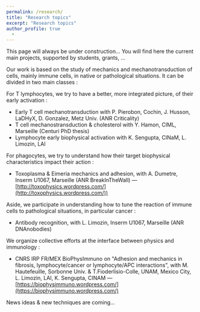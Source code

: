 ```yaml
---
permalink: /research/
title: "Research topics"
excerpt: "Research topics"
author_profile: true
  - 
---
```


This page will always be under construction… You will find here the current main projects, supported by students, grants, …

Our work is based on the study of mechanics and mechanotransduction of cells, mainly immune cells, in native or pathological situations. It can be divided in two main classes : 

For T lymphocytes, we try to have a better, more integrated picture, of their early activation :
  - Early T cell mechanotransduction with P. Pierobon, Cochin, J. Husson, LaDHyX, D. Gonzalez, Metz Univ. (ANR Criticality)
  - T cell mechanostransduction & cholesterol with Y. Hamon, CIML, Marseille (Centuri PhD thesis)
  - Lymphocyte early biophysical activation with K. Sengupta, CINaM, L. Limozin, LAI

For phagocytes, we try to understand how their target biophysical characteristics impact their action :
  - Toxoplasma & Eimeria mechanics and adhesion, with A. Dumetre, Inserm U1067, Marseille (ANR BreakInTheWall) — [http://toxophysics.wordpress.com/](http://toxophysics.wordpress.com/))

Aside, we participate in understanding how to tune the reaction of immune cells to pathological situations, in particular cancer :
  - Antibody recognition, with L. Limozin, Inserm U1067, Marseille (ANR DNAnobodies)

We organize collective efforts at the interface between physics and immunology : 
  - CNRS IRP FR/MEX BioPhysImmuno on "Adhesion and mechanics in fibrosis, lymphocyte/cancer or lymphocyte/APC interactions", with M. Hautefeuille, Sorbonne Univ. & T.Fioderlisio-Colle, UNAM, Mexico City, L. Limozin, LAI, K. Sengupta, CINAM  — [https://biophysimmuno.wordpress.com/](https://biophysimmuno.wordpress.com/)

News ideas & new techniques are coming…
